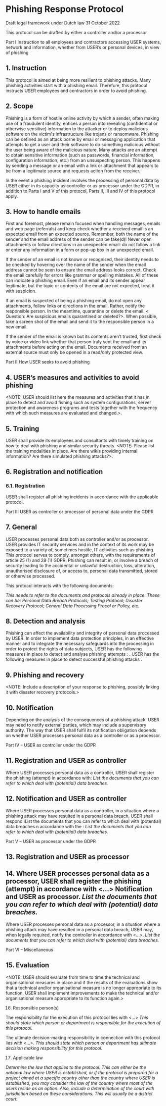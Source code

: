# Phishing Response Protocol

Draft legal framework under Dutch law 31 October 2022

This protocol can be drafted by either a controller and/or a processor
 
Part I Instruction to all employees and contractors accessing USER systems, network and information, whether from USER’s or personal devices, in view of phishing

## 1. Instruction

This protocol is aimed at being more resilient to phishing attacks. Many phishing activities start with a phishing email. Therefore, this protocol instructs USER employees and contractors  in order to avoid phishing.

## 2. Scope

Phishing is a form of hostile online activity by which a sender, often making use of a fraudulent identity, entices a person into revealing (confidential or otherwise sensitive) information to the attacker or to deploy malicious software on the victim's infrastructure like trojans or ransomware. Phishing can be defined as an attack borne by email or messaging application that attempts to get a user and their software to do something malicious without the user being aware of the malicious nature. Many attacks are an attempt to obtain sensitive information (such as passwords, financial information, configuration information, etc.) from an unsuspecting person. This happens by sending a message or an email with a link or attachment that appears to be from a legitimate source and requests action from the receiver.  

In the event a phishing incident involves the processing of personal data by USER either in its capacity as controller or as processor under the GDPR, in addition to Parts I and V of this protocol, Parts II, III and IV of this protocol apply. 

## 3. How to handle emails

First and foremost, please remain focused when handling messages, emails and web page (referrals) and keep check whether a received email is an expected email from an expected source. Remember, both the name of the sender and the email address of the sender can be fake(d)!  Never open attachments or follow directions in an unexpected email: do not follow a link or enter any information in a form or pop-up box in an unexpected email.

If the sender of an email is not known or recognised, their identity needs to be checked by hovering over the name of the sender when the email address cannot be seen to ensure the email address looks correct. Check the email carefully for errors like grammar or spelling mistakes. All of these can indicate a phishing email. Even if an email and its sender appear legitimate, but the topic or contents of the email are not expected, treat it with suspicion.

If an email is suspected of being a phishing email, do not open any attachments, follow links or directions in the email. Rather, notify the responsible person. In the meantime, quarantine or delete the email. < Question: Are suspicious emails quarantined or deleted?>. When possible, take a screen shot of the email and send it to the responsible person in a new email.

If the sender of the email is known but its contents aren’t trusted, first check by voice or video link whether that person truly sent the email and its attachments before acting on the email.
Documents received from an external source must only be opened in a read/only protected view.

Part II How USER seeks to avoid phishing

## 4. USER’s measures and activities to avoid phishing

<NOTE: USER should list here the measures and activities that it has in place to detect and avoid fishing such as system configurations, server protection and awareness programs and tests together with the frequency with which such measures are evaluated and changed.>.

## 5. Training

USER shall provide its employees and consultants with timely training on how to deal with phishing and similar security threats.
<NOTE: Please list the training modalities in place. Are there wikis providing internal information? Are there simulated phishing attacks?>.

## 6. Registration and notification 

### 6.1. Registration

USER shall register all phishing incidents in accordance with the applicable protocol. 

Part III USER as controller or processor of personal data under the GDPR

## 7. General

USER processes personal data both as controller and/or as processor. USER provides IT security services and in the context of its work may be exposed to a variety of, sometimes hostile, IT activities such as phishing. This protocol serves to comply, amongst others, with the requirements of article 25 (1) and 28 (1) GDPR. Phishing can result in, or involve a breach of security leading to the accidental or unlawful destruction, loss, alteration, unauthorised disclosure of, or access to, personal data transmitted, stored or otherwise processed.

This protocol interacts with the following documents:

*This needs to refer to the documents and protocols already in place. These can be: Personal Data Breach Protocols; Testing Protocol; Disaster Recovery Protocol; General Data Processing Procol or Policy, etc.*

## 8. Detection and analysis

Phishing can affect the availability and integrity of personal data processed by USER. In order to implement data protection principles, in an effective manner and to integrate the necessary safeguards into the processing in order to protect the rights of data subjects, USER has the following measures in place to detect and analyse phishing attempts :
<PM>. USER has the following measures in place to detect successful phishing attacks <PM>.

## 9. Phishing and recovery

<NOTE: Include a description of your response to phishing, possibly linking it with disaster recovery protocols.>

  ## 10. Notification

Depending on the analysis of the consequences of a phishing attack, USER may need to notify external parties, which may include a supervisory authority. The way that USER shall fulfil its notification obligation depends on whether USER processes personal data as a controller or as a processor.

Part IV – USER as controller under the GDPR

## 11. Registration and USER as controller

Where USER processes personal data as a controller, USER shall register the phishing (attempt) in accordance with: *List the documents that you can refer to which deal with (potential) data breaches.* 

## 12. Notification and USER as controller

Where USER processes personal data as a controller, in a situation where a phishing attack may have resulted in a personal data breach, USER shall respond iList the documents that you can refer to which deal with (potential) data breaches.n accordance with the : *List the documents that you can refer to which deal with (potential) data breaches.*

  Part V – USER as processor under the GDPR

## 13. Registration and USER as processor

## 14. Where USER processes personal data as a processor, USER shall register the phishing (attempt) in accordance with <…> Notification and USER as processor. *List the documents that you can refer to which deal with (potential) data breaches.*

Where USER processes personal data as a processor, in a situation where a phishing attack may have resulted in a personal data breach, USER may, when legally required, notify the controller in accordance with <…>. *List the documents that you can refer to which deal with (potential) data breaches.*

Part VI – Miscellaneous

## 15. Evaluation

<NOTE: USER should evaluate from time to time the technical and organisational measures in place and if the results of the evaluations show that a technical and/or organisational measure is no longer appropriate to its function, USER shall implement improvements to make the technical and/or organisational measure appropriate to its function again.> 

16. Responsible person(s)

The responsibility for the execution of this protocol lies with <…> *This should state which person or department is responsible for the execution of this protocol.*

 The ultimate decision-making responsibility in connection with this protocol lies with <…>. *This should state which person or department has ultimate decision making responsibility for this protocol.*

17. Applicable law

*Determine the law that applies to the protocol. This can either be the national law where USER is established, or if the protocol is prepared for a project aimed at a specific country other than the country where USER is established, you may consider the law of the country where most of the users reside as an option. Also, include a determination of the court with jurisdiction based on these considerations. This will usually be a district court.*
